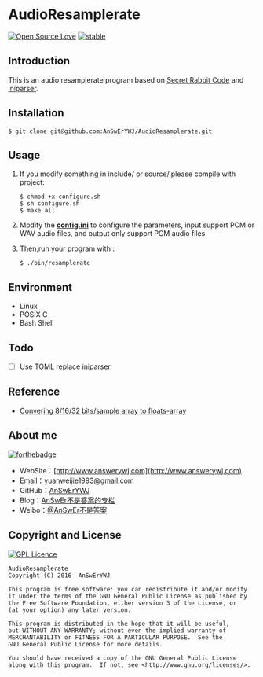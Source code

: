 # AudioResamplerate 
[![Open Source Love](https://badges.frapsoft.com/os/v1/open-source.png?v=103)](https://github.com/ellerbrock/open-source-badge/)
[![stable](http://badges.github.io/stability-badges/dist/stable.svg)](http://github.com/badges/stability-badges)

## Introduction
This is an audio resamplerate program based on [Secret Rabbit Code](http://www.mega-nerd.com/SRC/index.html) and [iniparser](http://ndevilla.free.fr/iniparser).

## Installation
```
$ git clone git@github.com:AnSwErYWJ/AudioResamplerate.git
```

## Usage
1. If you modify something in include/ or source/,please compile with project:
    ```
    $ chmod +x configure.sh
    $ sh configure.sh
    $ make all
    ```

2. Modify the [**config.ini**](https://github.com/AnSwErYWJ/AudioResamplerate/blob/master/config.ini) to configure the parameters, input support PCM or WAV audio files, and output only support PCM audio files.

3. Then,run your program with :
    ```
    $ ./bin/resamplerate
    ```

## Environment
+ Linux
+ POSIX C
+ Bash Shell

## Todo
- [ ] Use TOML replace iniparser.

## Reference
- [Convering 8/16/32 bits/sample array to floats-array](http://stackoverflow.com/questions/4632502/waveinproc-windows-audio-question)

## About me
[![forthebadge](http://forthebadge.com/images/badges/ages-20-30.svg)](http://forthebadge.com)
- WebSite：[http://www.answerywj.com](http://www.answerywj.com)
- Email：[yuanweijie1993@gmail.com](https://mail.google.com)
- GitHub：[AnSwErYWJ](https://github.com/AnSwErYWJ)
- Blog：[AnSwEr不是答案的专栏](http://blog.csdn.net/u011192270)
- Weibo：[@AnSwEr不是答案](http://weibo.com/1783591593)

## Copyright and License
[![GPL Licence](https://badges.frapsoft.com/os/gpl/gpl.svg?v=103)](https://opensource.org/licenses/GPL-3.0/)

    AudioResamplerate
    Copyright (C) 2016  AnSwErYWJ

    This program is free software: you can redistribute it and/or modify
    it under the terms of the GNU General Public License as published by
    the Free Software Foundation, either version 3 of the License, or
    (at your option) any later version.

    This program is distributed in the hope that it will be useful,
    but WITHOUT ANY WARRANTY; without even the implied warranty of
    MERCHANTABILITY or FITNESS FOR A PARTICULAR PURPOSE.  See the
    GNU General Public License for more details.

    You should have received a copy of the GNU General Public License
    along with this program.  If not, see <http://www.gnu.org/licenses/>.

